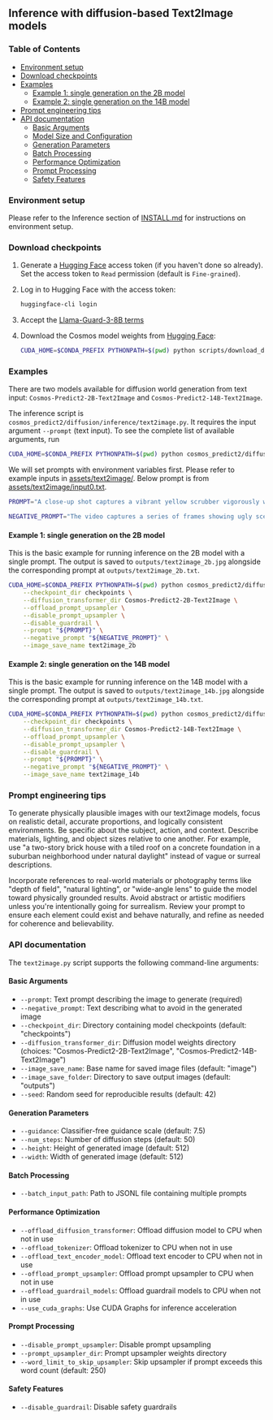 ## Inference with diffusion-based Text2Image models

### Table of Contents
- [Environment setup](#environment-setup)
- [Download checkpoints](#download-checkpoints)
- [Examples](#examples)
  - [Example 1: single generation on the 2B model](#example-1-single-generation-on-the-2b-model)
  - [Example 2: single generation on the 14B model](#example-2-single-generation-on-the-14b-model)
- [Prompt engineering tips](#prompt-engineering-tips)
- [API documentation](#api-documentation)
  - [Basic Arguments](#basic-arguments)
  - [Model Size and Configuration](#model-size-and-configuration)
  - [Generation Parameters](#generation-parameters)
  - [Batch Processing](#batch-processing)
  - [Performance Optimization](#performance-optimization)
  - [Prompt Processing](#prompt-processing)
  - [Safety Features](#safety-features)

### Environment setup

Please refer to the Inference section of [INSTALL.md](/INSTALL.md#inference) for instructions on environment setup.

### Download checkpoints

1. Generate a [Hugging Face](https://huggingface.co/settings/tokens) access token (if you haven't done so already). Set the access token to `Read` permission (default is `Fine-grained`).

2. Log in to Hugging Face with the access token:
   ```bash
   huggingface-cli login
   ```
3. Accept the [Llama-Guard-3-8B terms](https://huggingface.co/meta-llama/Llama-Guard-3-8B)

4. Download the Cosmos model weights from [Hugging Face](https://huggingface.co/collections/nvidia/cosmos-predict2-68028efc052239369a0f2959):
   ```bash
   CUDA_HOME=$CONDA_PREFIX PYTHONPATH=$(pwd) python scripts/download_diffusion_checkpoints.py --model_sizes 2B 14B --model_types Text2Image --checkpoint_dir checkpoints
   ```

<!-- ### GPU memory requirements

We report the maximum observed GPU memory usage during end-to-end inference. Additionally, we offer a series of model offloading strategies to help users manage GPU memory usage effectively.

For GPUs with limited memory, we recommend fully offloading all models. For higher-end GPUs, users can select the most suitable offloading strategy considering the numbers provided below.

| Offloading Strategy | Cosmos-Predict2-2B-Text2World | Cosmos-Predict2-14B-Text2World |
|-------------|---------|---------|
| Offload prompt upsampler | - GB | > 80.0 GB |
| Offload prompt upsampler & guardrails | - GB | - GB |
| Offload prompt upsampler & guardrails & T5 encoder | - GB | - GB |
| Offload prompt upsampler & guardrails & T5 encoder & tokenizer | - GB | - GB |
| Offload prompt upsampler & guardrails & T5 encoder & tokenizer & diffusion model | - GB | - GB |

The numbers may vary depending on system specs and are for reference only. -->

### Examples

There are two models available for diffusion world generation from text input: `Cosmos-Predict2-2B-Text2Image` and `Cosmos-Predict2-14B-Text2Image`.

The inference script is `cosmos_predict2/diffusion/inference/text2image.py`.
It requires the input argument `--prompt` (text input).
To see the complete list of available arguments, run
```bash
CUDA_HOME=$CONDA_PREFIX PYTHONPATH=$(pwd) python cosmos_predict2/diffusion/inference/text2image.py --help
```

We will set prompts with environment variables first.
Please refer to example inputs in [assets/text2image/](/assets/text2image/).
Below prompt is from [assets/text2image/input0.txt](/assets/text2image/input0.txt).
```bash
PROMPT="A close-up shot captures a vibrant yellow scrubber vigorously working on a grimy plate, its bristles moving in circular motions to lift stubborn grease and food residue. The dish, once covered in remnants of a hearty meal, gradually reveals its original glossy surface. Suds form and bubble around the scrubber, creating a satisfying visual of cleanliness in progress. The sound of scrubbing fills the air, accompanied by the gentle clinking of the dish against the sink. As the scrubber continues its task, the dish transforms, gleaming under the bright kitchen lights, symbolizing the triumph of cleanliness over mess."

NEGATIVE_PROMPT="The video captures a series of frames showing ugly scenes, static with no motion, motion blur, over-saturation, shaky footage, low resolution, grainy texture, pixelated images, poorly lit areas, underexposed and overexposed scenes, poor color balance, washed out colors, choppy sequences, jerky movements, low frame rate, artifacting, color banding, unnatural transitions, outdated special effects, fake elements, unconvincing visuals, poorly edited content, jump cuts, visual noise, and flickering. Overall, the video is of poor quality."
```

#### Example 1: single generation on the 2B model
This is the basic example for running inference on the 2B model with a single prompt.
The output is saved to `outputs/text2image_2b.jpg` alongside the corresponding prompt at `outputs/text2image_2b.txt`.
```bash
CUDA_HOME=$CONDA_PREFIX PYTHONPATH=$(pwd) python cosmos_predict2/diffusion/inference/text2image.py \
    --checkpoint_dir checkpoints \
    --diffusion_transformer_dir Cosmos-Predict2-2B-Text2Image \
    --offload_prompt_upsampler \
    --disable_prompt_upsampler \
    --disable_guardrail \
    --prompt "${PROMPT}" \
    --negative_prompt "${NEGATIVE_PROMPT}" \
    --image_save_name text2image_2b
```

#### Example 2: single generation on the 14B model
<!-- We run inference on the 14B model with offloading flags enabled. This is suitable for low-memory GPUs. Model offloading is also required for the 14B model to avoid OOM. -->
This is the basic example for running inference on the 14B model with a single prompt.
The output is saved to `outputs/text2image_14b.jpg` alongside the corresponding prompt at `outputs/text2image_14b.txt`.
```bash
CUDA_HOME=$CONDA_PREFIX PYTHONPATH=$(pwd) python cosmos_predict2/diffusion/inference/text2image.py \
    --checkpoint_dir checkpoints \
    --diffusion_transformer_dir Cosmos-Predict2-14B-Text2Image \
    --offload_prompt_upsampler \
    --disable_prompt_upsampler \
    --disable_guardrail \
    --prompt "${PROMPT}" \
    --negative_prompt "${NEGATIVE_PROMPT}" \
    --image_save_name text2image_14b
```

<!-- #### Example 3: single generation with multi-GPU inference
This example runs parallelized inference on a single prompt using 8 GPUs.
```bash
NUM_GPUS=8
CUDA_HOME=$CONDA_PREFIX PYTHONPATH=$(pwd) torchrun --nproc_per_node=${NUM_GPUS} cosmos_predict2/diffusion/inference/text2image.py \
    --checkpoint_dir checkpoints \
    --diffusion_transformer_dir Cosmos-Predict2-14B-Text2Image \
    --offload_prompt_upsampler \
    --disable_prompt_upsampler \
    --disable_guardrail \
    --prompt "${PROMPT}" \
    --negative_prompt "${NEGATIVE_PROMPT}" \
    --image_save_name text2image_14b_8gpu



NUM_GPUS=8
CUDA_HOME=$CONDA_PREFIX PYTHONPATH=$(pwd) torchrun --nproc_per_node=${NUM_GPUS} cosmos_predict2/diffusion/inference/text2image.py \
    --checkpoint_dir checkpoints \
    --diffusion_transformer_dir Cosmos-Predict2-2B-Text2Image \
    --offload_prompt_upsampler \
    --disable_prompt_upsampler \
    --disable_guardrail \
    --prompt "${PROMPT}" \
    --negative_prompt "${NEGATIVE_PROMPT}" \
    --image_save_name text2image_2b_8gpu
``` -->

<!-- #### Example 4: batch generation
This example runs inference on a batch of prompts, provided through the `--batch_input_path` argument (path to a JSONL file).
The JSONL file should contain one prompt per line in the following format, where each line must contain a `prompt` field:
```json
{"prompt": "prompt1"}
{"prompt": "prompt2"}
```
Inference command:
```bash
CUDA_HOME=$CONDA_PREFIX PYTHONPATH=$(pwd) python cosmos_predict2/diffusion/inference/text2world.py \
    --checkpoint_dir checkpoints \
    --diffusion_transformer_dir Cosmos-Predict2-2B-Text2World \
    --batch_input_path assets/diffusion/batch_inputs/text2world.jsonl \
    --offload_prompt_upsampler \
    --video_save_folder diffusion-text2world-2b-batch
``` -->

### Prompt engineering tips

To generate physically plausible images with our text2image models, focus on realistic detail, accurate proportions, and logically consistent environments. Be specific about the subject, action, and context. Describe materials, lighting, and object sizes relative to one another. For example, use "a two-story brick house with a tiled roof on a concrete foundation in a suburban neighborhood under natural daylight" instead of vague or surreal descriptions.

Incorporate references to real-world materials or photography terms like "depth of field", "natural lighting", or "wide-angle lens" to guide the model toward physically grounded results. Avoid abstract or artistic modifiers unless you're intentionally going for surrealism. Review your prompt to ensure each element could exist and behave naturally, and refine as needed for coherence and believability.

### API documentation

The `text2image.py` script supports the following command-line arguments:

#### Basic Arguments
- `--prompt`: Text prompt describing the image to generate (required)
- `--negative_prompt`: Text describing what to avoid in the generated image
- `--checkpoint_dir`: Directory containing model checkpoints (default: "checkpoints")
- `--diffusion_transformer_dir`: Diffusion model weights directory (choices: "Cosmos-Predict2-2B-Text2Image", "Cosmos-Predict2-14B-Text2Image")
- `--image_save_name`: Base name for saved image files (default: "image")
- `--image_save_folder`: Directory to save output images (default: "outputs")
- `--seed`: Random seed for reproducible results (default: 42)

#### Generation Parameters
- `--guidance`: Classifier-free guidance scale (default: 7.5)
- `--num_steps`: Number of diffusion steps (default: 50)
- `--height`: Height of generated image (default: 512)
- `--width`: Width of generated image (default: 512)

#### Batch Processing
- `--batch_input_path`: Path to JSONL file containing multiple prompts

#### Performance Optimization
- `--offload_diffusion_transformer`: Offload diffusion model to CPU when not in use
- `--offload_tokenizer`: Offload tokenizer to CPU when not in use
- `--offload_text_encoder_model`: Offload text encoder to CPU when not in use
- `--offload_prompt_upsampler`: Offload prompt upsampler to CPU when not in use
- `--offload_guardrail_models`: Offload guardrail models to CPU when not in use
- `--use_cuda_graphs`: Use CUDA Graphs for inference acceleration

#### Prompt Processing
- `--disable_prompt_upsampler`: Disable prompt upsampling
- `--prompt_upsampler_dir`: Prompt upsampler weights directory
- `--word_limit_to_skip_upsampler`: Skip upsampler if prompt exceeds this word count (default: 250)

#### Safety Features
- `--disable_guardrail`: Disable safety guardrails
